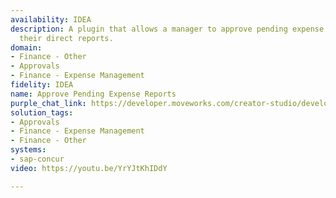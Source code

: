 ```yaml
---
availability: IDEA
description: A plugin that allows a manager to approve pending expense reports from
  their direct reports.
domain:
- Finance - Other
- Approvals
- Finance - Expense Management
fidelity: IDEA
name: Approve Pending Expense Reports
purple_chat_link: https://developer.moveworks.com/creator-studio/developer-tools/purple-chat/?conversation=%7B%22startTimestamp%22%3A%2211%3A43+AM%22%2C%22messages%22%3A%5B%7B%22role%22%3A%22user%22%2C%22parts%22%3A%5B%7B%22richText%22%3A%22Can+you+show+me+the+pending+expense+approvals+for+dluckadoo%40moveworks.ai%3F%22%7D%5D%7D%2C%7B%22role%22%3A%22assistant%22%2C%22parts%22%3A%5B%7B%22reasoningSteps%22%3A%5B%7B%22status%22%3A%22success%22%2C%22richText%22%3A%22Query+Concur+API+for+pending+expense+approvals%22%7D%5D%7D%2C%7B%22richText%22%3A%22dluckadoo%40moveworks.ai+has+the+following+pending+approval+requests%3A%22%7D%5D%7D%2C%7B%22role%22%3A%22user%22%2C%22parts%22%3A%5B%7B%22richText%22%3A%22Can+I+see+more+information+about+the+first+approval+request%3F%22%7D%5D%7D%2C%7B%22role%22%3A%22assistant%22%2C%22parts%22%3A%5B%7B%22richText%22%3A%22Jane+Doe+has+requested+an+expense+approval+for+her+Denver+trip%2C+which+took+place+in+June+2024.+This+trip+cost+%24250.00+and+was+submitted+on+July+2%2C+2024.+You+can+click+here+to+see+the+approval+request+on+the+portal.%22%7D%5D%7D%5D%7D
solution_tags:
- Approvals
- Finance - Expense Management
- Finance - Other
systems:
- sap-concur
video: https://youtu.be/YrYJtKhIDdY

---
```

